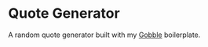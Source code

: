 # Quote Generator

A random quote generator built with my [Gobble](https://github.com/ioalex/gobble) boilerplate.
